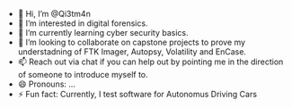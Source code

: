 - 👋 Hi, I’m @Qi3tm4n
- 👀 I’m interested in digital forensics.
- 🌱 I’m currently learning cyber security basics.
- 💞️ I’m looking to collaborate on capstone projects to prove my understadning of FTK Imager, Autopsy, Volatility and EnCase.
- 📫 Reach out via chat if you can help out by pointing me in the direction of someone to introduce myself to.
- 😄 Pronouns: ...
- ⚡ Fun fact: Currently, I test software for Autonomus Driving Cars

<!---
Qi3tm4n/Qi3tm4n is a ✨ special ✨ repository because its `README.md` (this file) appears on your GitHub profile.
You can click the Preview link to take a look at your changes.
--->
